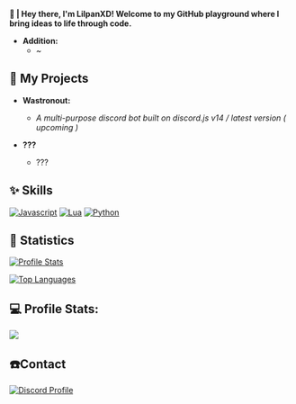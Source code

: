 **👋  |  Hey there, I'm LilpanXD! Welcome to my GitHub playground where I bring ideas to life through code.**


- **Addition:**
  - *~*

## **💼 My Projects**
- **Wastronout:**
  - *A multi-purpose discord bot built on discord.js v14 / latest version ( upcoming )*

- **???**
  - ???

## **✨ Skills**
[![Javascript](https://img.shields.io/badge/JavaScript-323330?style=for-the-badge&logo=javascript&logoColor=F7DF1E)](#-skills) 
[![Lua](https://img.shields.io/badge/lua-1572B6?style=for-the-badge&logo=lua3&logoColor=white)](#-skills) [![Python](https://img.shields.io/badge/Python-14354C?style=for-the-badge&logo=python&logoColor=white)](#-skills) 

## **🏓 Statistics**
[![Profile Stats](https://github-readme-stats.vercel.app/api?username=LilpanXD&theme=blue-green)](#-statistics)

[![Top Languages](https://github-readme-stats.vercel.app/api/top-langs/?username=LilpanXD&theme=blue-green)](#-statistics)

## 💻 Profile Stats:
![](https://avatar.cdev.shop/1163562149415747615)<br/>

## **☎️Contact**
[![Discord Profile](https://img.shields.io/badge/Discord-7289DA?style=for-the-badge&logo=discord&logoColor=white)](https://discord.com/users/1163562149415747615)
